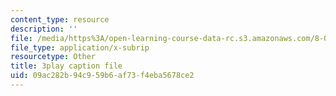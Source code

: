 ```yaml
---
content_type: resource
description: ''
file: /media/https%3A/open-learning-course-data-rc.s3.amazonaws.com/8-06-quantum-physics-iii-spring-2018/09ac282b94c959b6af73f4eba5678ce2_BTru_P0ruYQ.vtt
file_type: application/x-subrip
resourcetype: Other
title: 3play caption file
uid: 09ac282b-94c9-59b6-af73-f4eba5678ce2
---
```

